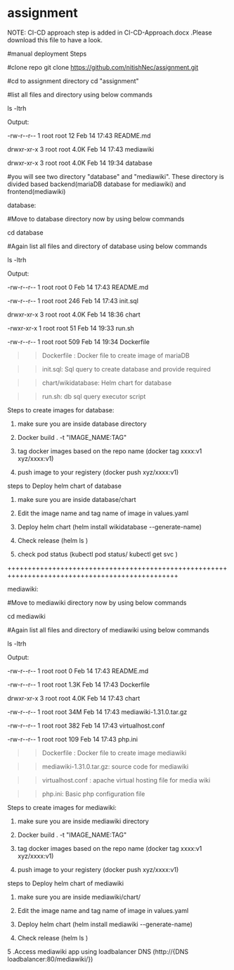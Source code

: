 # assignment
NOTE: CI-CD approach step is added in CI-CD-Approach.docx .Please download this file to have a look. 

#manual deployment Steps

#clone repo
git clone https://github.com/nitishNec/assignment.git

#cd to assignment directory
cd "assignment"

#list all files and directory using below commands

ls -ltrh

Output:

-rw-r--r-- 1 root root   12 Feb 14 17:43 README.md

drwxr-xr-x 3 root root 4.0K Feb 14 17:43 mediawiki

drwxr-xr-x 3 root root 4.0K Feb 14 19:34 database


#you will see two directory "database" and "mediawiki". These directory is divided based backend(mariaDB database for mediawiki) and frontend(mediawiki)

database:

#Move to database directory now by using below commands

cd database

#Again list all files and directory of database using below commands

ls -ltrh

Output:

-rw-r--r-- 1 root root    0 Feb 14 17:43 README.md

-rw-r--r-- 1 root root  246 Feb 14 17:43 init.sql

drwxr-xr-x 3 root root 4.0K Feb 14 18:36 chart

-rwxr-xr-x 1 root root   51 Feb 14 19:33 run.sh

-rw-r--r-- 1 root root  509 Feb 14 19:34 Dockerfile


>> Dockerfile : Docker file to create image of mariaDB

>> init.sql: Sql query to create database and provide required 

>> chart/wikidatabase: Helm chart for database

>> run.sh: db sql query executor script 


Steps to create images for database:

1. make sure you are inside database directory

2. Docker build . -t "IMAGE_NAME:TAG"

3. tag docker images based on the repo name (docker tag xxxx:v1 xyz/xxxx:v1)

4. push image to your registery (docker push xyz/xxxx:v1)


steps to Deploy helm chart of database

1. make sure you are inside database/chart

2. Edit the image name and tag name of image in values.yaml

3. Deploy helm chart (helm install wikidatabase --generate-name)

4. Check release (helm ls )

5. check pod status (kubectl pod status/ kubectl get svc )

++++++++++++++++++++++++++++++++++++++++++++++++++++++++++++++++++++++++++++++++++++++++++++++++

mediawiki:

#Move to mediawiki directory now by using below commands 

cd mediawiki

#Again list all files and directory of mediawiki using below commands

ls -ltrh

Output:

-rw-r--r-- 1 root root    0 Feb 14 17:43 README.md

-rw-r--r-- 1 root root 1.3K Feb 14 17:43 Dockerfile

drwxr-xr-x 3 root root 4.0K Feb 14 17:43 chart

-rw-r--r-- 1 root root  34M Feb 14 17:43 mediawiki-1.31.0.tar.gz

-rw-r--r-- 1 root root  382 Feb 14 17:43 virtualhost.conf

-rw-r--r-- 1 root root  109 Feb 14 17:43 php.ini

>> Dockerfile : Docker file to create image mediawiki

>> mediawiki-1.31.0.tar.gz: source code for mediawiki

>> virtualhost.conf : apache virtual hosting file for media wiki

>> php.ini: Basic php configuration file 

Steps to create images for mediawiki:

1. make sure you are inside mediawiki directory

2. Docker build . -t "IMAGE_NAME:TAG"

3. tag docker images based on the repo name (docker tag xxxx:v1 xyz/xxxx:v1)

4. push image to your registery (docker push xyz/xxxx:v1)


steps to Deploy helm chart of mediawiki

1. make sure you are inside mediawiki/chart/

2. Edit the image name and tag name of image in values.yaml

3. Deploy helm chart (helm install mediawiki --generate-name)

4. Check release (helm ls )

5 .Access mediawiki app using loadbalancer DNS (http://{DNS loadbalancer:80/mediawiki/}) 
